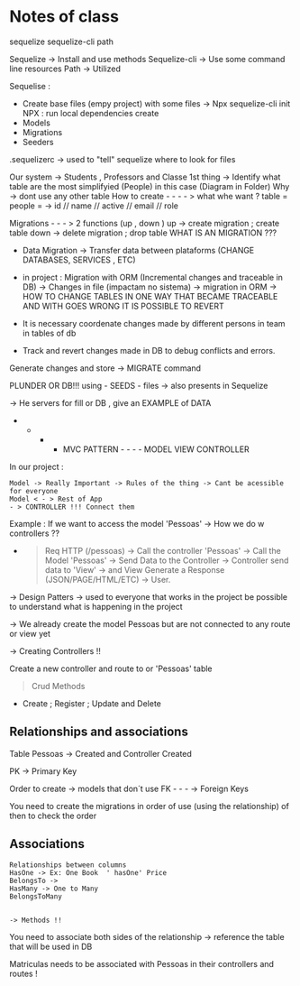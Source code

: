 # Notes of class

sequelize sequelize-cli path

Sequelize ->  Install and use methods
Sequelize-cli -> Use some command line resources
Path -> Utilized 


Sequelise :
- Create base files (empy project) with some files
-> Npx sequelize-cli init 
NPX : run local dependencies 
create
- Models
- Migrations
- Seeders

.sequelizerc -> used to "tell" sequelize where to look for files


Our system -> Students , Professors and Classe
1st thing -> Identify what table are the most simplifyied (People) in this case (Diagram in Folder)
Why -> dont use any other table 
How to create - - - -  >    what whe want ? table = people = -> id // name // active // email // role


Migrations - - - > 2 functions (up , down )
up -> create migration ; create table
down -> delete migration ; drop table
WHAT IS AN MIGRATION ???

- Data Migration -> Transfer data between plataforms (CHANGE DATABASES, SERVICES , ETC)
- in project : Migration with ORM (Incremental changes and traceable in DB) -> Changes in file (impactam no sistema) -> migration in ORM -> HOW TO CHANGE TABLES IN ONE WAY THAT BECAME TRACEABLE AND WITH GOES WRONG IT IS POSSIBLE TO REVERT



- It is necessary coordenate changes made by different persons in team in tables of db
- Track and revert changes made in DB to debug conflicts and errors.

Generate changes and store ->  MIGRATE command



PLUNDER OR DB!!!
using - SEEDS - files -> also presents in Sequelize

-> He servers for fill or DB , give an EXAMPLE of DATA



- - - - MVC PATTERN - - - -
MODEL
VIEW
CONTROLLER

In our project :


    Model -> Really Important -> Rules of the thing -> Cant be acessible for everyone 
    Model < - > Rest of App
    - > CONTROLLER !!! Connect them


Example : If we want to access the model 'Pessoas' -> How we do w controllers ??
- > Req HTTP (/pessoas) -> Call the controller 'Pessoas' -> Call the Model 'Pessoas' -> Send Data to the Controller -> Controller send data to 'View' -> and View Generate a Response (JSON/PAGE/HTML/ETC) -> User.

-> Design Patters -> used to everyone that works in the project be possible to understand what is happening in the project


-> We already create the model Pessoas but are not connected to any route or view yet


-> Creating Controllers !!

Create a new controller and route to or 'Pessoas' table


> Crud Methods
- Create ; Register ; Update and Delete



## Relationships and associations

Table Pessoas -> Created and  Controller Created

PK -> Primary Key

Order to create  -> models that don´t use FK - - - -> Foreign Keys

You need to create the migrations in order of use (using the relationship) of then to check the order   


## Associations 
    Relationships between columns
    HasOne -> Ex: One Book  ' hasOne' Price
    BelongsTo -> 
    HasMany -> One to Many
    BelongsToMany


    -> Methods !!


You need to associate both sides of the relationship -> reference the table that will be used in DB

Matriculas needs to be associated with Pessoas in their controllers and routes !




